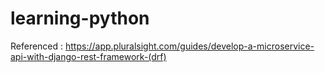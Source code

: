 # learning-python

Referenced : https://app.pluralsight.com/guides/develop-a-microservice-api-with-django-rest-framework-(drf)
